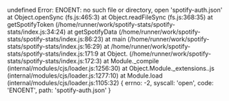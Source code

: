 undefined
Error: ENOENT: no such file or directory, open 'spotify-auth.json'
    at Object.openSync (fs.js:465:3)
    at Object.readFileSync (fs.js:368:35)
    at getSpotifyToken (/home/runner/work/spotify-stats/spotify-stats/index.js:34:24)
    at getSpotifyData (/home/runner/work/spotify-stats/spotify-stats/index.js:86:23)
    at main (/home/runner/work/spotify-stats/spotify-stats/index.js:16:29)
    at /home/runner/work/spotify-stats/spotify-stats/index.js:171:9
    at Object.<anonymous> (/home/runner/work/spotify-stats/spotify-stats/index.js:172:3)
    at Module._compile (internal/modules/cjs/loader.js:1256:30)
    at Object.Module._extensions..js (internal/modules/cjs/loader.js:1277:10)
    at Module.load (internal/modules/cjs/loader.js:1105:32) {
  errno: -2,
  syscall: 'open',
  code: 'ENOENT',
  path: 'spotify-auth.json'
}
